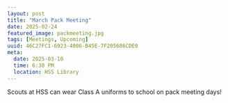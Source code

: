```yaml
---
layout: post
title: "March Pack Meeting"
date: 2025-02-24
featured_image: packmeeting.jpg
tags: [Meetings, Upcoming]
uuid: 46C27FC1-6923-4006-B45E-7F205686CDE0
meta:
  date: 2025-03-10
  time: 6:30 PM
  location: HSS Library
---
```


Scouts at HSS can wear Class A uniforms to school on pack meeting days!
